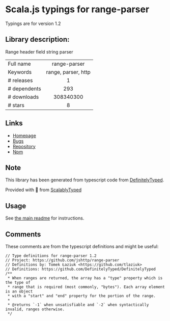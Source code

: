 
# Scala.js typings for range-parser

Typings are for version 1.2

 ## Library description:
Range header field string parser

|                    |                 |
| ------------------ | :-------------: |
| Full name          | range-parser |
| Keywords           | range, parser, http |
| # releases         | 1 |
| # dependents       | 293 |
| # downloads        | 308340300 |
| # stars            | 8 |

## Links
- [Homepage](https://github.com/jshttp/range-parser)
- [Bugs](https://github.com/jshttp/range-parser/issues)
- [Repository](https://github.com/jshttp/range-parser)
- [Npm](https://www.npmjs.com/package/range-parser)
    


## Note
This library has been generated from typescript code from [DefinitelyTyped](https://definitelytyped.org).

Provided with :purple_heart: from [ScalablyTyped](https://github.com/oyvindberg/ScalablyTyped)

## Usage
See [the main readme](../../readme.md) for instructions.

## Comments

These comments are from the typescript definitions and might be useful:
```
// Type definitions for range-parser 1.2
// Project: https://github.com/jshttp/range-parser
// Definitions by: Tomek Łaziuk <https://github.com/tlaziuk>
// Definitions: https://github.com/DefinitelyTyped/DefinitelyTyped
/**
 * When ranges are returned, the array has a "type" property which is the type of
 * range that is required (most commonly, "bytes"). Each array element is an object
 * with a "start" and "end" property for the portion of the range.
 *
 * @returns `-1` when unsatisfiable and `-2` when syntactically invalid, ranges otherwise.
 */

```


